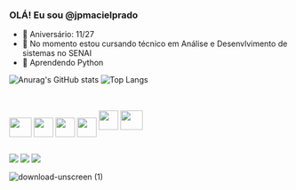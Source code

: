 ### OLÁ! Eu sou @jpmacielprado

- 🎉 Aniversário: 11/27
- 🌱 No momento estou cursando técnico em Análise e Desenvlvimento de sistemas no SENAI
- 🐍 Aprendendo Python

![Anurag's GitHub stats](https://github-readme-stats.vercel.app/api?username=jpmacielprado&show_icons=true&theme=tokyonight)
![Top Langs](https://github-readme-stats.vercel.app/api/top-langs/?username=jpmacielprado&layout=compact&theme=tokyonight)
<link rel="stylesheet" type='text/css' href="https://cdn.jsdelivr.net/gh/devicons/devicon@latest/devicon.min.css" />


##

<div style="display: inline_block"><br>
  <img align="center" height="35" width="40" src="https://cdn.jsdelivr.net/gh/devicons/devicon@latest/icons/java/java-original.svg" />
  <img align="center" height="35 width="40" src="https://cdn.jsdelivr.net/gh/devicons/devicon@latest/icons/photoshop/photoshop-original.svg" />            
  <img align="center" height="35 width="40 src="https://cdn.jsdelivr.net/gh/devicons/devicon@latest/icons/python/python-original.svg" />
  <img align="center" height="35 width="40" src="https://cdn.jsdelivr.net/gh/devicons/devicon@latest/icons/cplusplus/cplusplus-original.svg" />
  <img align"center" height="35 width="40" src="https://cdn.jsdelivr.net/gh/devicons/devicon@latest/icons/canva/canva-original.svg" />
  <img align"center" height="35" width="40" src="https://cdn.jsdelivr.net/gh/devicons/devicon@latest/icons/premierepro/premierepro-original.svg" />


  


</div>

##

<a href="https://instagram.com/jp.macielprado" target="_blank"><img src="https://img.shields.io/badge/-Instagram-%23E4405F?style=for-the-badge&logo=instagram&logoColor=white" target="_blank"></a>
 <a href = "mailto:jp.macielprado@gmail.com"><img src="https://img.shields.io/badge/-Gmail-%23333?style=for-the-badge&logo=gmail&logoColor=white" target="_blank"></a>
  <a href="https://www.linkedin.com/in/joão-maciel-58181531b" target="_blank"><img src="https://img.shields.io/badge/-LinkedIn-%230077B5?style=for-the-badge&logo=linkedin&logoColor=white" target="_blank"></a> 

![download-unscreen (1)](https://github.com/user-attachments/assets/042d858b-a51c-4f90-bcd1-3817ff19c87e)
                           


